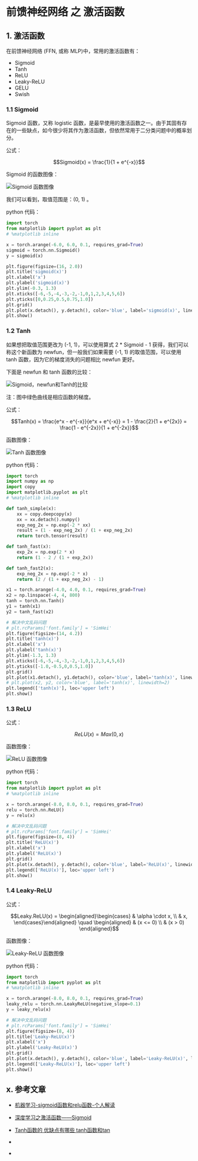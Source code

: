 # 前馈神经网络 之 激活函数

## 1. 激活函数

在前馈神经网络 (FFN, 或称 MLP)中，常用的激活函数有：

- Sigmoid
- Tanh
- ReLU
- Leaky-ReLU
- GELU
- Swish

### 1.1 Sigmoid

Sigmoid 函数，又称 logistic 函数，是最早使用的激活函数之一。由于其固有存在的一些缺点，如今很少将其作为激活函数，但依然常用于二分类问题中的概率划分。

公式：

$$Sigmoid(x) = \frac{1}{1 + e^{-x}}$$

Sigmoid 的函数图像：

![Sigmoid 函数图像](./images/sigmoid-graph.png)

我们可以看到，取值范围是：(0, 1) 。

python 代码：

```python
import torch
from matplotlib import pyplot as plt
# %matplotlib inline

x = torch.arange(-6.0, 6.0, 0.1, requires_grad=True)
sigmoid = torch.nn.Sigmoid()
y = sigmoid(x)

plt.figure(figsize=(16, 2.0))
plt.title('sigmoid(x)')
plt.xlabel('x')
plt.ylabel('sigmoid(x)')
plt.ylim(-0.3, 1.3)
plt.xticks([-6,-5,-4,-3,-2,-1,0,1,2,3,4,5,6])
plt.yticks([0,0.25,0.5,0.75,1.0])
plt.grid()
plt.plot(x.detach(), y.detach(), color='blue', label='sigmoid(x)', linewidth=1)
plt.show()
```

### 1.2 Tanh

如果想把取值范围更改为 (-1, 1)，可以使用算式 2 * Sigmoid - 1 获得，我们可以称这个新函数为 newfun，但一般我们如果需要 (-1, 1) 的取值范围，可以使用 tanh 函数，因为它的梯度消失的问题相比 newfun 更好。

下面是 newfun 和 tanh 函数的比较：

![Sigmoid，newfun和Tanh的比较](./images/sigmoid-newfunc-tanh-compare.png)

注：图中绿色曲线是相应函数的梯度。

公式：

$$Tanh(x) = \frac{e^x - e^{-x}}{e^x + e^{-x}} = 1 - \frac{2}{1 + e^{2x}} = \frac{1 - e^{-2x}}{1 + e^{-2x}}$$

函数图像：

![Tanh 函数图像](./images/tanh-graph.png)

python 代码：

```python
import torch
import numpy as np
import copy
import matplotlib.pyplot as plt
# %matplotlib inline

def tanh_simple(x):
    xx = copy.deepcopy(x)
    xx = xx.detach().numpy()
    exp_neg_2x = np.exp(-2 * xx)
    result = (1 - exp_neg_2x) / (1 + exp_neg_2x)
    return torch.tensor(result)

def tanh_fast(x):
    exp_2x = np.exp(2 * x)
    return (1 - 2 / (1 + exp_2x))

def tanh_fast2(x):
    exp_neg_2x = np.exp(-2 * x)
    return (2 / (1 + exp_neg_2x) - 1)

x1 = torch.arange(-4.0, 4.0, 0.1, requires_grad=True)
x2 = np.linspace(-4, 4, 800)
tanh = torch.nn.Tanh()
y1 = tanh(x1)
y2 = tanh_fast(x2)

# 解决中文乱码问题
# plt.rcParams['font.family'] = 'SimHei'
plt.figure(figsize=(14, 4.2))
plt.title('tanh(x)')
plt.xlabel('x')
plt.ylabel('tanh(x)')
plt.ylim(-1.3, 1.3)
plt.xticks([-6,-5,-4,-3,-2,-1,0,1,2,3,4,5,6])
plt.yticks([-1.0,-0.5,0,0.5,1.0])
plt.grid()
plt.plot(x1.detach(), y1.detach(), color='blue', label='tanh(x)', linewidth=2)
# plt.plot(x2, y2, color='blue', label='tanh(x)', linewidth=2)
plt.legend(['tanh(x)'], loc='upper left')
plt.show()
```

### 1.3 ReLU

公式：

$$ReLU(x) = Max(0, x)$$

函数图像：

![ReLU 函数图像](./images/ReLU-graph.png)

python 代码：

```python
import torch
from matplotlib import pyplot as plt
# %matplotlib inline

x = torch.arange(-8.0, 8.0, 0.1, requires_grad=True)
relu = torch.nn.ReLU()
y = relu(x)

# 解决中文乱码问题
# plt.rcParams['font.family'] = 'SimHei'
plt.figure(figsize=(8, 4))
plt.title('ReLU(x)')
plt.xlabel('x')
plt.ylabel('ReLU(x)')
plt.grid()
plt.plot(x.detach(), y.detach(), color='blue', label='ReLU(x)', linewidth=2)
plt.legend(['ReLU(x)'], loc='upper left')
plt.show()
```

### 1.4 Leaky-ReLU

公式：

$$Leaky.ReLU(x) = \begin{aligned}\begin{cases} & \alpha \cdot x, \\ & x, \end{cases}\end{aligned} \quad \begin{aligned} & (x <= 0) \\ & (x > 0) \end{aligned}$$

函数图像：

![Leaky-ReLU 函数图像](./images/Leaky-ReLU-graph.png)

python 代码：

```python
import torch
from matplotlib import pyplot as plt
# %matplotlib inline

x = torch.arange(-8.0, 8.0, 0.1, requires_grad=True)
leaky_relu = torch.nn.LeakyReLU(negative_slope=0.1)
y = leaky_relu(x)

# 解决中文乱码问题
# plt.rcParams['font.family'] = 'SimHei'
plt.figure(figsize=(8, 4))
plt.title('Leaky-ReLU(x)')
plt.xlabel('x')
plt.ylabel('Leaky-ReLU(x)')
plt.grid()
plt.plot(x.detach(), y.detach(), color='blue', label='Leaky-ReLU(x)', linewidth=2)
plt.legend(['Leaky-ReLU(x)'], loc='upper left')
plt.show()
```

## x. 参考文章

- [机器学习-sigmoid函数和relu函数-个人解读](https://blog.csdn.net/weixin_43327597/article/details/131645906)

- [深度学习之激活函数——Sigmoid](https://blog.csdn.net/m0_61787307/article/details/138857353)

- [Tanh函数的 优缺点有哪些 tanh函数和tan](https://blog.51cto.com/u_16213657/10357711)

- []()

- []()
